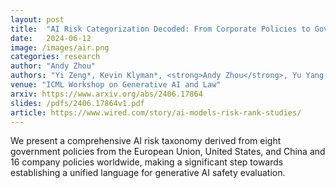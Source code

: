 ```yaml
---
layout: post
title:  "AI Risk Categorization Decoded: From Corporate Policies to Government Regulations"
date:   2024-06-12
image: /images/air.png
categories: research
author: "Andy Zhou"
authors: "Yi Zeng*, Kevin Klyman*, <strong>Andy Zhou</strong>, Yu Yang, Minzhou Pan, Ruoxi Jia, Dawn Song, Percy Liang, Bo Li"
venue: "ICML Workshop on Generative AI and Law"
arxiv: https://www.arxiv.org/abs/2406.17864
slides: /pdfs/2406.17864v1.pdf
article: https://www.wired.com/story/ai-models-risk-rank-studies/
---
```

We present a comprehensive AI risk taxonomy derived from eight government policies from the European Union, United States, and China and 16 company policies worldwide, making a significant step towards establishing a unified language for generative AI safety evaluation.
